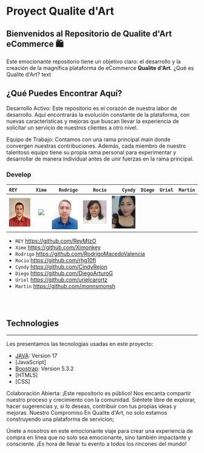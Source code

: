 # **Proyect Qualite d'Art**
## Bienvenidos al Repositorio de Qualite d'Art eCommerce 🛍️


Este emocionante repositorio tiene un objetivo claro: el desarrollo y la creación de la magnífica plataforma de eCommerce **Qualite d'Art**. 
¿Qué es Qualite d'Art? text

## ¿Qué Puedes Encontrar Aquí?
Desarrollo Activo: Este repositorio es el corazón de nuestra labor de desarrollo. Aquí encontrarás la evolución constante de la plataforma, con nuevas características y mejoras que buscan llevar la experiencia de solicitar un servicio de nuestros clientes a otro nivel.

Equipo de Trabajo: Contamos con una rama principal main donde convergen nuestras contribuciones. Además, cada miembro de nuestro talentoso equipo tiene su propia rama personal para experimentar y desarrollar de manera individual antes de unir fuerzas en la rama principal.


### Develop 
| `REY` | `Xime` | `Rodrigo` | `Rocio` | `Cyndy` | `Diego` | `Uriel` | `Martin` |
|:--------------|:-------------:|--------------:|--------------:|--------------:|--------------:|--------------:|--------------:|
|<img src="/Devocados/AboutUs-devocados/assets/REY.png" width="80"/>| <img src="/Devocados/AboutUs-devocados/assets/Ximena Muñoz.jpg" width="80"/>| <img src="/Devocados/AboutUs-devocados/assets/rodo pro.jpg" width="80"/> | <img src="/Devocados/AboutUs-devocados/assets/Rocio Hdz.jpg" width="80"/> | <img src="/Devocados/AboutUs-devocados/assets/Cindy.jpg" width="80"/> |


- `REY` https://github.com/ReyMtzO
- `Xime` https://github.com/Ximonkey
- `Rodrigo` https://github.com/RodrigoMacedoValencia
- `Rocio` https://github.com/rhg10fl
- `Cyndy` https://github.com/CindyRejon
- `Diego` https://github.com/DiegoArturoG
- `Uriel` https://github.com/urielcarortz
- `Martin` https://github.com/monnsmonsh
```sh

  
```

## Technologies
***
Les presentamos las tecnologias usadas en este proyecto:
* [JAVA](https://www.oracle.com/java/technologies/javase/jdk17-archive-downloads.html): Version 17 
* [JavaScript]
* [Boostrap](https://getbootstrap.com/docs/5.3/getting-started/introduction/): Version 5.3.2 
* [HTML5]
* [CSS]

Colaboración Abierta: ¡Este repositorio es público! Nos encanta compartir nuestro proceso y crecimiento con la comunidad. Siéntete libre de explorar, hacer sugerencias y, si lo deseas, contribuir con tus propias ideas y mejoras.
Nuestro Compromiso
En Qualite d'Art, no solo estamos construyendo una plataforma de servicion; 


Únete a nosotros en este emocionante viaje para crear una experiencia de compra en línea que no solo sea emocionante, sino también impactante y consciente. ¡Es hora de llevar  tu evento a todos los rincones del mundo!
